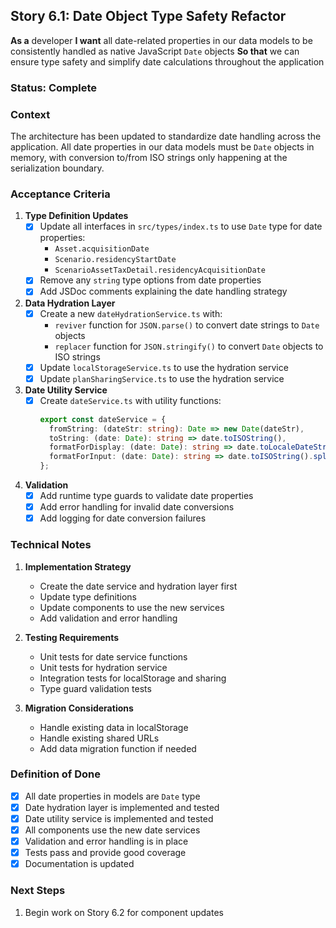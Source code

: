 ## Story 6.1: Date Object Type Safety Refactor

**As a** developer
**I want** all date-related properties in our data models to be consistently handled as native JavaScript `Date` objects
**So that** we can ensure type safety and simplify date calculations throughout the application

### Status: Complete

### Context
The architecture has been updated to standardize date handling across the application. All date properties in our data models must be `Date` objects in memory, with conversion to/from ISO strings only happening at the serialization boundary.

### Acceptance Criteria

1. **Type Definition Updates**
   - [x] Update all interfaces in `src/types/index.ts` to use `Date` type for date properties:
     - `Asset.acquisitionDate`
     - `Scenario.residencyStartDate`
     - `ScenarioAssetTaxDetail.residencyAcquisitionDate`
   - [x] Remove any `string` type options from date properties
   - [x] Add JSDoc comments explaining the date handling strategy

2. **Data Hydration Layer**
   - [x] Create a new `dateHydrationService.ts` with:
     - `reviver` function for `JSON.parse()` to convert date strings to `Date` objects
     - `replacer` function for `JSON.stringify()` to convert `Date` objects to ISO strings
   - [x] Update `localStorageService.ts` to use the hydration service
   - [x] Update `planSharingService.ts` to use the hydration service

3. **Date Utility Service**
   - [x] Create `dateService.ts` with utility functions:
     ```typescript
     export const dateService = {
       fromString: (dateStr: string): Date => new Date(dateStr),
       toString: (date: Date): string => date.toISOString(),
       formatForDisplay: (date: Date): string => date.toLocaleDateString(),
       formatForInput: (date: Date): string => date.toISOString().split('T')[0]
     };
     ```

4. **Validation**
   - [x] Add runtime type guards to validate date properties
   - [x] Add error handling for invalid date conversions
   - [x] Add logging for date conversion failures

### Technical Notes

1. **Implementation Strategy**
   - Create the date service and hydration layer first
   - Update type definitions
   - Update components to use the new services
   - Add validation and error handling

2. **Testing Requirements**
   - Unit tests for date service functions
   - Unit tests for hydration service
   - Integration tests for localStorage and sharing
   - Type guard validation tests

3. **Migration Considerations**
   - Handle existing data in localStorage
   - Handle existing shared URLs
   - Add data migration function if needed

### Definition of Done
- [x] All date properties in models are `Date` type
- [x] Date hydration layer is implemented and tested
- [x] Date utility service is implemented and tested
- [x] All components use the new date services
- [x] Validation and error handling is in place
- [x] Tests pass and provide good coverage
- [x] Documentation is updated

### Next Steps
1. Begin work on Story 6.2 for component updates 